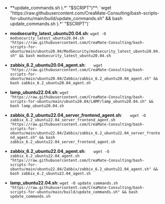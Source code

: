 
- **update_commands.sh
).*' "$SCRIPT")**:
  `wget "https://raw.githubusercontent.com/CreaMate-Consulting/bash-scripts-for-ubuntu/main/build/update_commands.sh" && bash update_commands.sh
).*' "$SCRIPT")`

- **modsecurity_latest_ubuntu20.04.sh**:
  `wget -O modsecurity_latest_ubuntu20.04.sh "https://raw.githubusercontent.com/CreaMate-Consulting/bash-scripts-for-ubuntu/main/ubuntu20.04/ModSecurity/modsecurity_latest_ubuntu20.04.sh" && bash modsecurity_latest_ubuntu20.04.sh`

- **zabbix_6.2_ubuntu20.04_agent.sh**:
  `   wget "https://raw.githubusercontent.com/CreaMate-Consulting/bash-scripts-for-ubuntu/main/ubuntu20.04/Zabbix/zabbix_6.2_ubuntu20.04_agent.sh" && bash zabbix_6.2_ubuntu20.04_agent.sh`

- **lamp_ubuntu22.04.sh**:
  `wget "https://raw.githubusercontent.com/CreaMate-Consulting/bash-scripts-for-ubuntu/main/ubuntu20.04/LAMP/lamp_ubuntu20.04.sh" && bash lamp_ubuntu20.04.sh`

- **zabbix_6.2_ubuntu22.04_server_frontend_agent.sh**:
  `   wget -O zabbix_6.2_ubuntu22.04_server_frontend_agent.sh "https://raw.githubusercontent.com/CreaMate-Consulting/bash-scripts-for-ubuntu/main/ubuntu22.04/Zabbix/zabbix_6.2_ubuntu22.04_server_frontend_agent.sh" && bash zabbix_6.2_ubuntu22.04_server_frontend_agent.sh`

- **zabbix_6.2_ubuntu22.04_agent.sh**:
  `   wget -O zabbix_6.2_ubuntu22.04_agent.sh "https://raw.githubusercontent.com/CreaMate-Consulting/bash-scripts-for-ubuntu/main/ubuntu22.04/Zabbix/zabbix_6.2_ubuntu22.04_agent.sh" && bash zabbix_6.2_ubuntu22.04_agent.sh`

- **lamp_ubuntu22.04.sh**:
  `wget -O update_commands.sh "https://raw.githubusercontent.com/CreaMate-Consulting/bash-scripts-for-ubuntu/main/build/update_commands.sh" && bash update_commands.sh`

